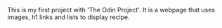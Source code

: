 This is my first project with 'The Odin Project'.
It is a webpage that uses images, h1 links and lists to display recipe.



  




